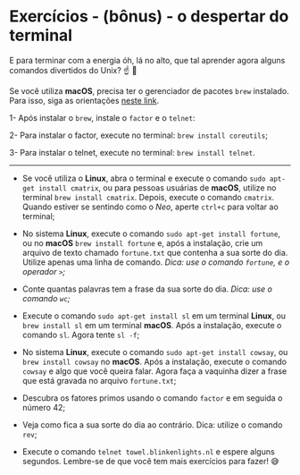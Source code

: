 
# Exercícios - (bônus) - o despertar do terminal

E para terminar com a energia  óh,  lá no alto, que tal aprender agora alguns comandos divertidos do Unix? ☝ 🎊

Se você utiliza  **macOS**, precisa ter o gerenciador de pacotes  `brew`  instalado. Para isso, siga as orientações  [neste link](https://brew.sh/index_pt-br).

1- Após instalar o  `brew`, instale o  `factor`  e o  `telnet`:

2- Para instalar o factor, execute no terminal:  `brew install coreutils`;

3- Para instalar o telnet, execute no terminal:  `brew install telnet`.

----------

-   Se você utiliza o  **Linux**, abra o terminal e execute o comando  `sudo apt-get install cmatrix`, ou para pessoas usuárias de  **macOS**, utilize no terminal  `brew install cmatrix`. Depois, execute o comando  `cmatrix`. Quando estiver se sentindo como o  _Neo_, aperte  `ctrl+c`  para voltar ao terminal;
    
-   No sistema  **Linux**, execute o comando  `sudo apt-get install fortune`, ou no  **macOS**  `brew install fortune`  e, após a instalação, crie um arquivo de texto chamado  `fortune.txt`  que contenha a sua sorte do dia. Utilize apenas uma linha de comando.  _Dica: use o comando  `fortune`, e o operador  `>`;_
    
-   Conte quantas palavras tem a frase da sua sorte do dia.  _Dica: use o comando  `wc`;_
    
-   Execute o comando  `sudo apt-get install sl`  em um terminal  **Linux**, ou  `brew install sl`  em um terminal  **macOS**. Após a instalação, execute o comando  `sl`. Agora tente  `sl -f`;
    
-   No sistema  **Linux**, execute o comando  `sudo apt-get install cowsay`, ou  `brew install cowsay`  no  **macOS**. Após a instalação, execute o comando  `cowsay`  e algo que você queira falar. Agora faça a vaquinha dizer a frase que está gravada no arquivo  `fortune.txt`;
    
-   Descubra os fatores primos usando o comando  `factor`  e em seguida o número 42;
    
-   Veja como fica a sua sorte do dia ao contrário. Dica: utilize o comando  `rev`;
    
-   Execute o comando  `telnet towel.blinkenlights.nl`  e espere alguns segundos. Lembre-se de que você tem mais exercícios para fazer! 😅
    
